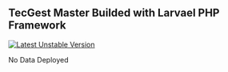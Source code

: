 ## TecGest Master Builded with Larvael PHP Framework


[![Latest Unstable Version](https://poser.pugx.org/laravel/framework/v/unstable.svg)](https://packagist.org/packages/laravel/framework)


No Data Deployed